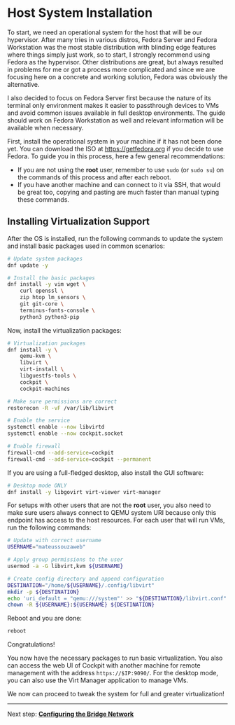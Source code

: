 # Host System Installation

To start, we need an operational system for the host that will be our hypervisor. After many tries in various distros, Fedora Server and Fedora Workstation was the most stable distribution with blinding edge features where things simply just work, so to start, I strongly recommend using Fedora as the hypervisor. Other distributions are great, but always resulted in problems for me or got a process more complicated and since we are focusing here on a concrete and working solution, Fedora was obviously the alternative.

I also decided to focus on Fedora Server first because the nature of its terminal only environment makes it easier to passthrough devices to VMs and avoid common issues available in full desktop environments. The guide should work on Fedora Workstation as well and relevant information will be available when necessary.

First, install the operational system in your machine if it has not been done yet. You can download the ISO at <https://getfedora.org> if you decide to use Fedora. To guide you in this process, here a few general recommendations:

- If you are not using the **root** user, remember to use ``sudo`` (or ``sudo su``) on the commands of this process and after each reboot.
- If you have another machine and can connect to it via SSH, that would be great too, copying and pasting are much faster than manual typing these commands.

## Installing Virtualization Support

After the OS is installed, run the following commands to update the system and install basic packages used in common scenarios:

```bash
# Update system packages
dnf update -y

# Install the basic packages
dnf install -y vim wget \
    curl openssl \
    zip htop lm_sensors \
    git git-core \
    terminus-fonts-console \
    python3 python3-pip
```

Now, install the virtualization packages:

```bash
# Virtualization packages
dnf install -y \
    qemu-kvm \
    libvirt \
    virt-install \
    libguestfs-tools \
    cockpit \
    cockpit-machines

# Make sure permissions are correct
restorecon -R -vF /var/lib/libvirt

# Enable the service
systemctl enable --now libvirtd
systemctl enable --now cockpit.socket

# Enable firewall
firewall-cmd --add-service=cockpit
firewall-cmd --add-service=cockpit --permanent
```

If you are using a full-fledged desktop, also install the GUI software:

```bash
# Desktop mode ONLY
dnf install -y libgovirt virt-viewer virt-manager
```

For setups with other users that are not the **root** user, you also need to make sure users always connect to QEMU system URI because only this endpoint has access to the host resources. For each user that will run VMs, run the following commands:

```bash
# Update with correct username
USERNAME="mateussouzaweb"

# Apply group permissions to the user
usermod -a -G libvirt,kvm ${USERNAME}

# Create config directory and append configuration
DESTINATION="/home/${USERNAME}/.config/libvirt"
mkdir -p ${DESTINATION}
echo 'uri_default = "qemu:///system"' >> "${DESTINATION}/libvirt.conf"
chown -R ${USERNAME}:${USERNAME} ${DESTINATION}
```

Reboot and you are done:

```bash
reboot
```

Congratulations!

You now have the necessary packages to run basic virtualization. You also can access the web UI of Cockpit with another machine for remote management with the address ``https://$IP:9090/``. For the desktop mode, you can also use the Virt Manager application to manage VMs.

We now can proceed to tweak the system for full and greater virtualization!

----

Next step: **[Configuring the Bridge Network](1%20-%20Bridge%20Network.md)**
